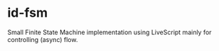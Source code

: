id-fsm
======

Small Finite State Machine implementation using LiveScript mainly for controlling (async) flow.
